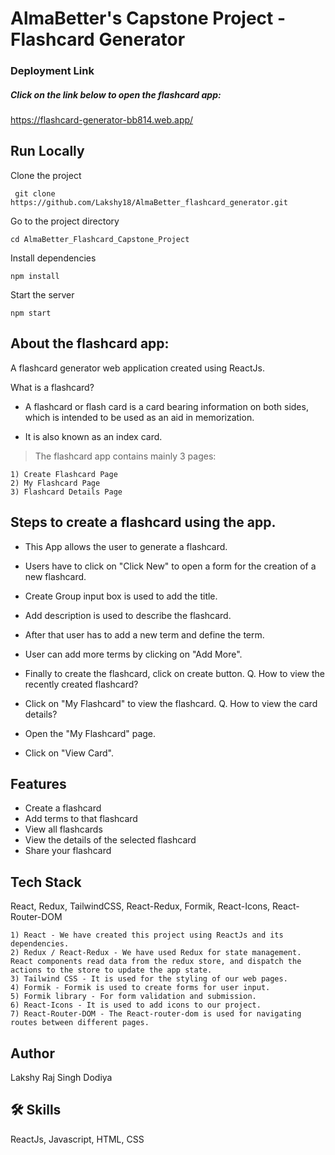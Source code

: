 # AlmaBetter's Capstone Project - Flashcard Generator
### Deployment Link

##### Click on the link below to open the flashcard app:

https://flashcard-generator-bb814.web.app/

## Run Locally
Clone the project

```
 git clone https://github.com/Lakshy18/AlmaBetter_flashcard_generator.git
```
Go to the project directory

 ```
 cd AlmaBetter_Flashcard_Capstone_Project
```
Install dependencies

 ```
 npm install
 ```
Start the server

 ```
 npm start
```
## About the flashcard app:
A flashcard generator web application created using ReactJs.

What is a flashcard?

* A flashcard or flash card is a card bearing information on both sides, which is intended to be used as an aid in memorization.

* It is also known as an index card.

> The flashcard app contains mainly 3 pages:
```
1) Create Flashcard Page
2) My Flashcard Page
3) Flashcard Details Page
```
## Steps to create a flashcard using the app.
* This App allows the user to generate a flashcard.
* Users have to click on "Click New" to open a form for the creation of a new flashcard.
* Create Group input box is used to add the title.
* Add description is used to describe the flashcard.
* After that user has to add a new term and define the term.
* User can add more terms by clicking on "Add More".
* Finally to create the flashcard, click on create button.
Q. How to view the recently created flashcard?

* Click on "My Flashcard" to view the flashcard.
Q. How to view the card details?

* Open the "My Flashcard" page.
* Click on "View Card".
## Features
* Create a flashcard
* Add terms to that flashcard
* View all flashcards
* View the details of the selected flashcard
* Share your flashcard
## Tech Stack
React, Redux, TailwindCSS, React-Redux, Formik, React-Icons, React-Router-DOM
```
1) React - We have created this project using ReactJs and its dependencies.
2) Redux / React-Redux - We have used Redux for state management. React components read data from the redux store, and dispatch the actions to the store to update the app state.
3) Tailwind CSS - It is used for the styling of our web pages.
4) Formik - Formik is used to create forms for user input.
5) Formik library - For form validation and submission.
6) React-Icons - It is used to add icons to our project.
7) React-Router-DOM - The React-router-dom is used for navigating routes between different pages.
```
## Author
Lakshy Raj Singh Dodiya 
## 🛠 Skills
ReactJs, Javascript, HTML, CSS
